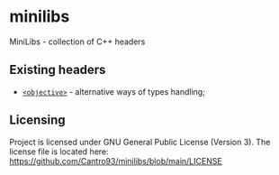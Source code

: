 # minilibs
MiniLibs - collection of C++ headers

## Existing headers
* [`<objective>`](https://github.com/Cantro93/minilibs/tree/objective) - alternative ways of types handling;

## Licensing
Project is licensed under GNU General Public License (Version 3).
The license file is located here:<br>https://github.com/Cantro93/minilibs/blob/main/LICENSE
